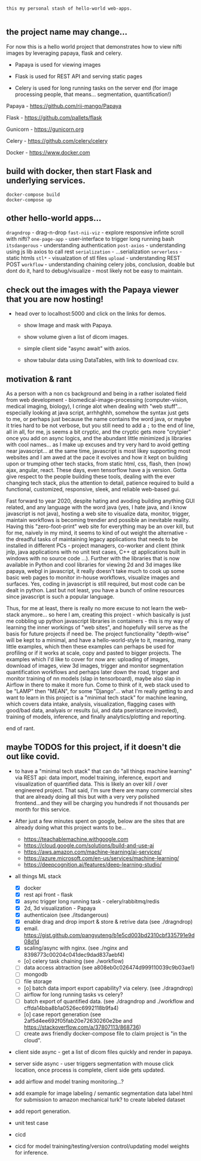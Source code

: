 
```

this my personal stash of hello-world web-apps.


```

## the project name may change...


For now this is a hello world project that demonstrates how to view nifti images by leveraging papaya, flask and celery.  

+ Papaya is used for viewing images

+ Flask is used for REST API and serving static pages

+ Celery is used for long running tasks on the server end (for image processing people, that means... segmentation, quantification!)

Papaya - https://github.com/rii-mango/Papaya

Flask - https://github.com/pallets/flask

Gunicorn - https://gunicorn.org

Celery - https://github.com/celery/celery

Docker - https://www.docker.com

## build with docker, then start Flask and underlying services.

```
docker-compose build
docker-compose up
```

## other hello-world apps...

`dragndrop` - drag-n-drop
`fast-nii-viz` - explore responsive infinte scroll with nifti?
`one-page-app` - user-interface to trigger long running bash
`itsdangerous` - understanding authentication 
`post-axios` - understanding using js lib axios to call rest
`serialization` - ...serialization
`serverless` - static htmls
`stl*` - visualzation of stl files
`upload` - understanding REST POST 
`workflow` - understanding chaining celery jobs, conclusion, doable but dont do it, hard to debug/visualize - most likely not be easy to maintain.




## check out the images with the Papaya viewer that you are now hosting!

+ head over to localhost:5000 and click on the links for demos.

    + show Image and mask with Papaya.

    + show volume given a list of dicom images.

    + simple client side "async await" with axios.

    + show tabular data using DataTables, with link to download csv.

## motivation & rant

As a person with a non cs background and being in a rather isolated field from web development - biomedical-image-processing (computer-vision, medical imaging, biology), I cringe alot when dealing with "web stuff"... especially looking at java script, arrhhghhh, somehow the syntax just gets to me, or perhaps just because the name contains the word java, or maybe it tries hard to be not verbose, but you still need to add a `;` to the end of line, all in all, for me, js seems a bit cryptic, and the cryptic gets more "crytpier" once you add on async logics, and the abundant little minimized js libraries with cool names... as I make up excuses and try very hard to avoid getting near javascript... at the same time, javascript is most likey supporting most websites and I am awed at the pace it evolves and how it kept on building upon or trumping other tech stacks, from static html, css, flash, then (now) ajax, angular, react.  These days, even tensorflow have a js version. Gotta give respect to the people building these tools, dealing with the ever changing tech stack, plus the attention to detail, patience required to build a functional, customized, responsive, sleek, and reliable web-based gui.

Fast forward to year 2020, despite hating and avoding building anything GUI related, and any language with the word java (yes, I hate java, and i know javascript is not java), hosting a web site to visualize data, monitor, trigger, maintain workflows is becoming trendier and possible an inevitable reality. Having this "zero-foot-print" web site for everything may be an over kill, but for me, naively in my mind, it seems to kind of out weight the alternative - the dreadful tasks of maintaining legacy applications that needs to be installed in different PCs - project managers, co-worker and client (think jnlp, java applications with no unit test cases, C++ qt applications built in windows with no source code ...).  Further with the libraries that is now available in Python and cool libraries for viewing 2d and 3d images like papaya, webgl in javascript, it really doesn't take much to cook up some basic web pages to monitor in-house workflows, visualize images and surfaces.  Yes, coding in javascript is still required, but most code can be dealt in python.  Last but not least, you have a bunch of online resources since javascript is such a popular language.

Thus, for me at least, there is really no more excuse to not learn the web-stack anymore... so here I am, creating this project - which basically is just me cobbling up python javascript libraries in containers - this is my way of learning the inner workings of "web sites", and hopefully will serve as the basis for future projects if need be.  The project functionality "depth-wise" will be kept to a minimal, and have a hello-world-style to it, meaning, many little examples, which then these examples can perhaps be used for profiling or if it works at scale, copy and pasted to bigger projects.  The examples which I'd like to cover for now are: uploading of images, download of images, view 3d images, trigger and monitor segmentation quantification workflows and perhaps later down the road, trigger and monitor training of nn models (slap in tensorboard), maybe also slap in Airflow in there to make it more fun.  Come to think of it, web stack used to be "LAMP" then "MEAN", for some "Django"... what I'm really getting to and want to learn in this project is a "minimal tech stack" for machine leaning, which covers data intake, analysis, visualization, flagging cases with good/bad data, analyais or results (ui, and data pseristance invovled), training of models, inference, and finally analytics/plotting and reporting.

end of rant.

## maybe TODOS for this project, if it doesn't die out like covid.

+ to have a "minimal tech stack" that can do "all things machine learning" via REST api: data import, model training, inference, export and visualization of quantified data.  This is likely an over kill / over engineered project.  That said, I'm sure there are many commercial sites that are already doing all this but with a very very polished frontend...and they will be charging you hundreds if not thousands per month for this service. 

+ After just a few minutes spent on google, below are the sites that are already doing what this project wants to be...

    + https://teachablemachine.withgoogle.com
    + https://cloud.google.com/solutions/build-and-use-ai
    + https://aws.amazon.com/machine-learning/ai-services/
    + https://azure.microsoft.com/en-us/services/machine-learning/
    + https://deepcognition.ai/features/deep-learning-studio/



+ all things ML stack
    + [x] docker
    + [x] rest api front - flask
    + [x] async trigger long running task - celery/rabbitmq/redis
    + [x] 2d, 3d visualization - Papaya
    + [x] authenticaion (see ./itsdangerous)
    + [x] enable drag and drop import & store & retrive data (see ./dragndrop)
    + [x] email. https://gist.github.com/pangyuteng/b1e5cd003bd2310cbf335791e9d08d1d
    + [x] scaling/async with nginx. (see ./nginx and 8398773c00204c041dec9dad837aebf4)
    + [o] celery task chaining (see ./workflow)
    + [ ] data access abtraction (see a808eb0c026474d999110039c9b03ae1)
    + [ ] mongodb
    + [ ] file storage
    + [o] batch data import export capability? via celery. (see ./dragndrop)
    + [ ] airflow for long running tasks vs celery?
    + [ ] batch export of quantified data. (see ./dragndrop and ./workflow and cffda14bba8b1a0526ec6992118b9fa4)
    + [o] case report generation (see 2af5d4ee692f05fab20e72630260e2be and https://stackoverflow.com/a/37807113/868736)
    + [ ] create aws friendly docker-compose file to claim project is "in the cloud".

+ client side async - get a list of dicom files quickly and render in papaya.
  
+ server side async - user triggers segmentation with mouse click location, once process is complete, client side gets updated.

+ add airflow and model traning monitoring...?

+ add example for image labeling / semantic segmentation data label html for submission to amazon mechanical turk? to create labeled dataset

+ add report generation.

+ unit test case

+ cicd

+ cicd for model training/testing/version control/updating model weights for inference.

